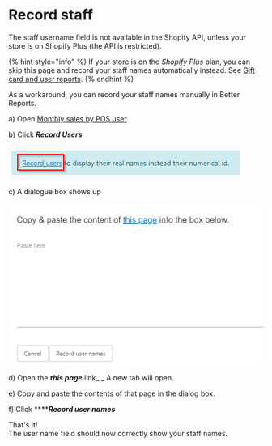 # Record staff

The staff username field is not available in the Shopify API, unless your store is on Shopify Plus \(the API is restricted\).

{% hint style="info" %}
If your store is on the _Shopify Plus_ plan, you can skip this page and record your staff names automatically instead. See [Gift card and user reports](gift-card-and-staff-reports.md).
{% endhint %}

  
As a workaround, you can record your staff names manually in Better Reports.

a\) Open [Monthly sales by POS user](https://app.betterreports.co/reports/report;id=333185519078235207?account=766488671762450086.betterreports.co&connection=672640679920690203)

b\) Click _**Record Users**_

![](../.gitbook/assets/image%20%2877%29.png)

c\) A dialogue box shows up

![](../.gitbook/assets/image.png)



d\) Open the _**this page**_ link_._  A new tab will open.

e\) Copy and paste the contents of that page in the dialog box.

f\) Click ****_**Record user names**_

That's it!  
The user name field should now correctly show your staff names.

